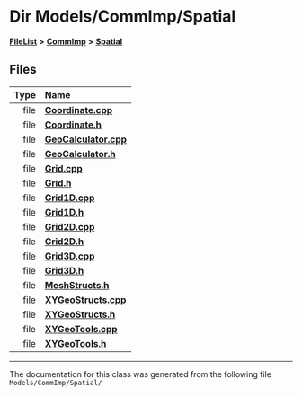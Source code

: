 

# Dir Models/CommImp/Spatial



[**FileList**](files.md) **>** [**CommImp**](dir_6202b98a8704f42b1ea358646461643f.md) **>** [**Spatial**](dir_47a0bcc12c466f07097ed8db741700fa.md)












## Files

| Type | Name |
| ---: | :--- |
| file | [**Coordinate.cpp**](_coordinate_8cpp.md) <br> |
| file | [**Coordinate.h**](_coordinate_8h.md) <br> |
| file | [**GeoCalculator.cpp**](_geo_calculator_8cpp.md) <br> |
| file | [**GeoCalculator.h**](_geo_calculator_8h.md) <br> |
| file | [**Grid.cpp**](_grid_8cpp.md) <br> |
| file | [**Grid.h**](_grid_8h.md) <br> |
| file | [**Grid1D.cpp**](_grid1_d_8cpp.md) <br> |
| file | [**Grid1D.h**](_grid1_d_8h.md) <br> |
| file | [**Grid2D.cpp**](_grid2_d_8cpp.md) <br> |
| file | [**Grid2D.h**](_grid2_d_8h.md) <br> |
| file | [**Grid3D.cpp**](_grid3_d_8cpp.md) <br> |
| file | [**Grid3D.h**](_grid3_d_8h.md) <br> |
| file | [**MeshStructs.h**](_mesh_structs_8h.md) <br> |
| file | [**XYGeoStructs.cpp**](_x_y_geo_structs_8cpp.md) <br> |
| file | [**XYGeoStructs.h**](_x_y_geo_structs_8h.md) <br> |
| file | [**XYGeoTools.cpp**](_x_y_geo_tools_8cpp.md) <br> |
| file | [**XYGeoTools.h**](_x_y_geo_tools_8h.md) <br> |



























































------------------------------
The documentation for this class was generated from the following file `Models/CommImp/Spatial/`

